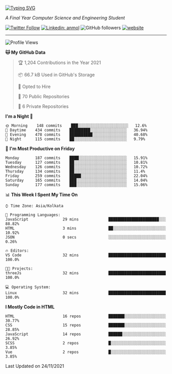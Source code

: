 [![Typing SVG](https://readme-typing-svg.herokuapp.com?lines=HI%2C+I'm+Tonal;I'm+a+MEVN+Stack+Developer)](https://git.io/typing-svg)

<p><em>A Final Year Computer Science and Engineering Student</em></p>

[![Twitter Follow](https://img.shields.io/twitter/follow/tonalmathew?style=flat)](https://twitter.com/intent/follow?screen_name=tonalmathew)
[![Linkedin: anmol](https://img.shields.io/badge/tonal-mathew?style=flat-square&logo=Linkedin&logoColor=white&link=https://www.linkedin.com/in/tonal-mathew/)](https://www.linkedin.com/in/tonal-mathew/)
![GitHub followers](https://img.shields.io/github/followers/tonalmathew?label=Follow&style=social)
[![website](https://img.shields.io/badge/Website-46a2f1.svg?&style=flat-square&logo=Google-Chrome&logoColor=white&link=http://tonalmathew.github.io/)](http://tonalmathew.github.io/)

---
<!--START_SECTION:waka-->
![Profile Views](http://img.shields.io/badge/Profile%20Views-0-blue)

**🐱 My GitHub Data** 

> 🏆 1,204 Contributions in the Year 2021
 > 
> 📦 66.7 kB Used in GitHub's Storage 
 > 
> 💼 Opted to Hire
 > 
> 📜 70 Public Repositories 
 > 
> 🔑 6 Private Repositories  
 > 
**I'm a Night 🦉** 

```text
🌞 Morning    148 commits    ███░░░░░░░░░░░░░░░░░░░░░░   12.6% 
🌆 Daytime    434 commits    █████████░░░░░░░░░░░░░░░░   36.94% 
🌃 Evening    478 commits    ██████████░░░░░░░░░░░░░░░   40.68% 
🌙 Night      115 commits    ██░░░░░░░░░░░░░░░░░░░░░░░   9.79%

```
📅 **I'm Most Productive on Friday** 

```text
Monday       187 commits    ████░░░░░░░░░░░░░░░░░░░░░   15.91% 
Tuesday      127 commits    ██░░░░░░░░░░░░░░░░░░░░░░░   10.81% 
Wednesday    126 commits    ██░░░░░░░░░░░░░░░░░░░░░░░   10.72% 
Thursday     134 commits    ██░░░░░░░░░░░░░░░░░░░░░░░   11.4% 
Friday       259 commits    █████░░░░░░░░░░░░░░░░░░░░   22.04% 
Saturday     165 commits    ███░░░░░░░░░░░░░░░░░░░░░░   14.04% 
Sunday       177 commits    ███░░░░░░░░░░░░░░░░░░░░░░   15.06%

```


📊 **This Week I Spent My Time On** 

```text
⌚︎ Time Zone: Asia/Kolkata

💬 Programming Languages: 
JavaScript               29 mins             ██████████████████████░░░   88.82% 
HTML                     3 mins              ██░░░░░░░░░░░░░░░░░░░░░░░   10.92% 
JSON                     0 secs              ░░░░░░░░░░░░░░░░░░░░░░░░░   0.26%

🔥 Editors: 
VS Code                  32 mins             █████████████████████████   100.0%

🐱‍💻 Projects: 
threeJs                  32 mins             █████████████████████████   100.0%

💻 Operating System: 
Linux                    32 mins             █████████████████████████   100.0%

```

**I Mostly Code in HTML** 

```text
HTML                     16 repos            ███████░░░░░░░░░░░░░░░░░░   30.77% 
CSS                      15 repos            ███████░░░░░░░░░░░░░░░░░░   28.85% 
JavaScript               14 repos            ██████░░░░░░░░░░░░░░░░░░░   26.92% 
SCSS                     2 repos             █░░░░░░░░░░░░░░░░░░░░░░░░   3.85% 
Vue                      2 repos             █░░░░░░░░░░░░░░░░░░░░░░░░   3.85%

```



 Last Updated on 24/11/2021
<!--END_SECTION:waka-->
